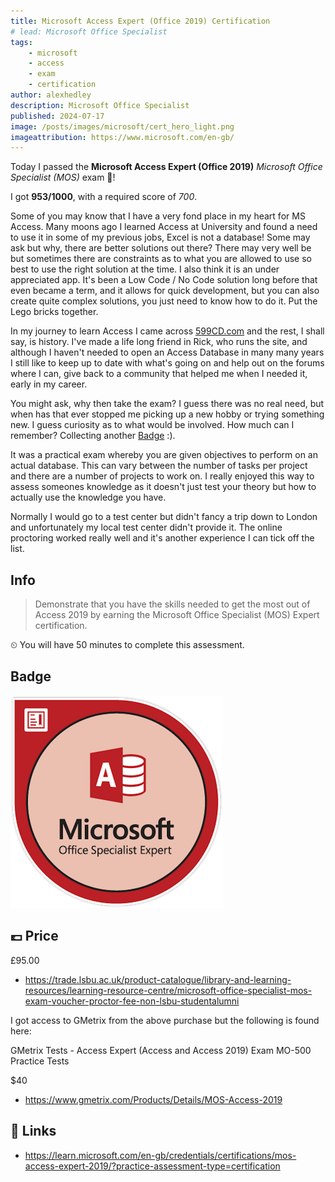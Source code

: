 ```yaml
---
title: Microsoft Access Expert (Office 2019) Certification
# lead: Microsoft Office Specialist
tags:
    - microsoft
    - access
    - exam
    - certification
author: alexhedley
description: Microsoft Office Specialist
published: 2024-07-17
image: /posts/images/microsoft/cert_hero_light.png
imageattribution: https://www.microsoft.com/en-gb/
---
```


<!-- # Microsoft Access Expert (Office 2019) Certification -->

Today I passed the **Microsoft Access Expert (Office 2019)** _Microsoft Office Specialist (MOS)_ exam 🎉!

I got **953/1000**, with a required score of _700_.

Some of you may know that I have a very fond place in my heart for MS Access. Many moons ago I learned Access at University and found a need to use it in some of my previous jobs, Excel is not a database! Some may ask but why, there are better solutions out there? There may very well be but sometimes there are constraints as to what you are allowed to use so best to use the right solution at the time. I also think it is an under appreciated app. It's been a Low Code / No Code solution long before that even became a term, and it allows for quick development, but you can also create quite complex solutions, you just need to know how to do it. Put the Lego bricks together.

In my journey to learn Access I came across [599CD.com](https://599cd.com/) and the rest, I shall say, is history. I've made a life long friend in Rick, who runs the site, and although I haven't needed to open an Access Database in many many years I still like to keep up to date with what's going on and help out on the forums where I can, give back to a community that helped me when I needed it, early in my career.

You might ask, why then take the exam? I guess there was no real need, but when has that ever stopped me picking up a new hobby or trying something new. I guess curiosity as to what would be involved. How much can I remember? Collecting another [Badge](/blog/tags/certification/) :).

It was a practical exam whereby you are given objectives to perform on an actual database. This can vary between the number of tasks per project and there are a number of projects to work on. I really enjoyed this way to assess someones knowledge as it doesn't just test your theory but how to actually use the knowledge you have.

Normally I would go to a test center but didn't fancy a trip down to London and unfortunately my local test center didn't provide it. The online proctoring worked really well and it's another experience I can tick off the list.

## Info

> Demonstrate that you have the skills needed to get the most out of Access 2019 by earning the Microsoft Office Specialist (MOS) Expert certification.

⏲ You will have 50 minutes to complete this assessment.

## Badge

![Badge](images/microsoft/MOS-Access-Expert-Badge.png "Badge")

## 💷 Price

£95.00

-   https://trade.lsbu.ac.uk/product-catalogue/library-and-learning-resources/learning-resource-centre/microsoft-office-specialist-mos-exam-voucher-proctor-fee-non-lsbu-studentalumni

I got access to GMetrix from the above purchase but the following is found here:

GMetrix Tests - Access Expert (Access and Access 2019) Exam MO-500 Practice Tests

$40

-   https://www.gmetrix.com/Products/Details/MOS-Access-2019

## 🔗 Links

-   https://learn.microsoft.com/en-gb/credentials/certifications/mos-access-expert-2019/?practice-assessment-type=certification
